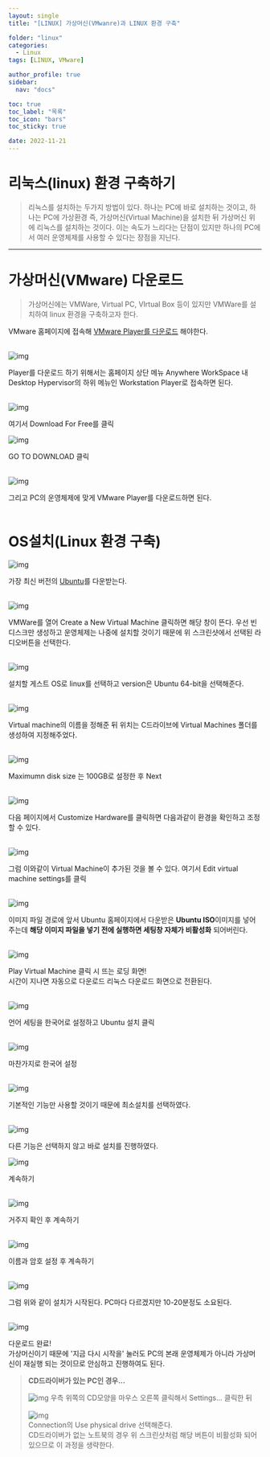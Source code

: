 ```yaml
---
layout: single
title: "[LINUX] 가상머신(VMwanre)과 LINUX 환경 구축"

folder: "linux"
categories:
  - Linux
tags: [LINUX, VMware]

author_profile: true
sidebar:
  nav: "docs"

toc: true
toc_label: "목록"
toc_icon: "bars"
toc_sticky: true

date: 2022-11-21
---
```


# 리눅스(linux) 환경 구축하기

> 리눅스를 설치하는 두가지 방법이 있다. 하나는 PC에 바로 설치하는 것이고, 하나는 PC에 가상환경 즉, 가상머신(Virtual Machine)을 설치한 뒤 가상머신 위에 리눅스를 설치하는 것이다. 이는 속도가 느리다는 단점이 있지만 하나의 PC에서 여러 운영체제를 사용할 수 있다는 장점을 지닌다.

---

# 가상머신(VMware) 다운로드

> 가상머신에는 VMWare, Virtual PC, VIrtual Box 등이 있지만 VMWare를 설치하여 linux 환경을 구축하고자 한다.

VMware 홈페이지에 접속해 [VMware Player를 다운로드](https://www.vmware.com/products/workstation-player.html) 해야한다.  
<br />

![img](https://img1.daumcdn.net/thumb/R1280x0/?scode=mtistory2&fname=https%3A%2F%2Fblog.kakaocdn.net%2Fdn%2FbP3lqE%2FbtrRMAI631o%2FMCXNDlGHxuOFqZzK5pq7Zk%2Fimg.png)

Player를 다운로드 하기 위해서는 홈페이지 상단 메뉴 Anywhere WorkSpace 내 Desktop Hypervisor의 하위 메뉴인 Workstation Player로 접속하면 된다.  
<br />

![img](https://img1.daumcdn.net/thumb/R1280x0/?scode=mtistory2&fname=https%3A%2F%2Fblog.kakaocdn.net%2Fdn%2FbbqXqV%2FbtrRNonINVe%2FbBOe6PfvZjg0bE1v5bdxD0%2Fimg.png)

여기서 Download For Free를 클릭

![img](https://img1.daumcdn.net/thumb/R1280x0/?scode=mtistory2&fname=https%3A%2F%2Fblog.kakaocdn.net%2Fdn%2FcVrFpf%2FbtrRK2e6F9X%2F6SoxZfC9hjJ77o2hgDTa70%2Fimg.png)

GO TO DOWNLOAD 클릭  
<br />

![img](https://blog.kakaocdn.net/dn/cIM4uF/btrRMv2dEon/KCiezbPu3pmru463fibbm0/img.png)

그리고 PC의 운영체제에 맞게 VMware Player를 다운로드하면 된다.  
<br />

# OS설치(Linux 환경 구축)

![img](https://blog.kakaocdn.net/dn/tl6c0/btrFkZvg7Vz/diAjfvCnrxjG1FKRyCpDzK/img.png)

가장 최신 버전의 [Ubuntu](https://ubuntu.com/download/desktop)를 다운받는다.  
<br />

![img](https://blog.kakaocdn.net/dn/vCuev/btrFoRPUVqN/ix7qSqf1NkuoEQH3P8CVEk/img.png)

VMWare를 열어 Create a New Virtual Machine 클릭하면 해당 창이 뜬다.
우선 빈 디스크만 생성하고 운영체제는 나중에 설치할 것이기 때문에 위 스크린샷에서 선택된 라디오버튼을 선택한다.  
<br />

![img](https://blog.kakaocdn.net/dn/bqbTlx/btrFoPEIwTh/2J4r0gJRQOVgvKgtFDXqM0/img.png)

설치할 게스트 OS로 linux를 선택하고 version은 Ubuntu 64-bit을 선택해준다.  
<br />

![img](https://blog.kakaocdn.net/dn/WI9dz/btrFoOZ6G2v/NHfa4lRR12SVkAqoKwbzlk/img.png)

Virtual machine의 이름을 정해준 뒤 위치는 C드라이브에 Virtual Machines 폴더를 생성하여 지정해주었다.  
<br />

![img](https://blog.kakaocdn.net/dn/cElTgA/btrFoCS9pgz/zpPhnA37E0KRnYbJ9bR6Jk/img.png)

Maximumn disk size 는 100GB로 설정한 후 Next  
<br />

![img](https://blog.kakaocdn.net/dn/ctEHBA/btrFpuUoZxs/ZkLZGy3irl4j3di5SnbGZ1/img.png)

다음 페이지에서 Customize Hardware를 클릭하면 다음과같이 환경을 확인하고 조정할 수 있다.  
<br />

![img](https://blog.kakaocdn.net/dn/bQHXOg/btrFpu1bDDD/4ky9Aw4361gZzA9CrhNOJk/img.png)

그럼 이와같이 Virtual Machine이 추가된 것을 볼 수 있다. 여기서 Edit virtual machine settings를 클릭  
<br />

![img](https://blog.kakaocdn.net/dn/bkopI1/btrFompyF4f/lzmdMkU2gBNqfBPK0PZ3j0/img.png)

이미지 파일 경로에 앞서 Ubuntu 홈페이지에서 다운받은 **Ubuntu ISO**이미지를 넣어주는데 **해당 이미지 파일을 넣기 전에 실행하면 세팅창 자체가 비활성화** 되어버린다.  
<br />

![img](https://blog.kakaocdn.net/dn/b9Cm5s/btrFoCeB6BK/kPKlvG4dP1q6UZA8ScfCpK/img.png)

Play Virtual Machine 클릭 시 뜨는 로딩 화면!  
시간이 지나면 자동으로 다운로드 리눅스 다운로드 화면으로 전환된다.  
<br />

![img](https://blog.kakaocdn.net/dn/d2AQp5/btrFooU3AJ4/GKW2g8SGEcfsjeFVnwG5d1/img.png)

언어 세팅을 한국어로 설정하고 Ubuntu 설치 클릭  
<br />

![img](https://blog.kakaocdn.net/dn/cSr8RD/btrFmX4O7Uf/m2ucLOqdsK1Myjrd0BCQz1/img.png)

마찬가지로 한국어 설정  
<br />

![img](https://blog.kakaocdn.net/dn/ceAIG0/btrFpE3FPme/HGWyc6zlBd4zKswWg98571/img.png)

기본적인 기능만 사용할 것이기 때문에 최소설치를 선택하였다.  
<br />

![img](https://blog.kakaocdn.net/dn/rsPab/btrFoPdKvmH/MhoefB8U0ROZuGPU5ZnTm1/img.png)

다른 기능은 선택하지 않고 바로 설치를 진행하였다.
<br />

![img](https://blog.kakaocdn.net/dn/wmHNo/btrFpbHrt1G/7tUCzNx4esWGDMjBLXKTf0/img.png)

계속하기  
<br />

![img](https://blog.kakaocdn.net/dn/cVMVbt/btrFoQKoETt/C93eKHUUg5gKRi5a7EPoO1/img.png)

거주지 확인 후 계속하기  
<br />

![img](https://blog.kakaocdn.net/dn/cg9dJl/btrFoRbvEZi/9KCiCLJ8Yuv7BJmJNQXuA1/img.png)

이름과 암호 설정 후 계속하기  
<br />

![img](https://blog.kakaocdn.net/dn/ceZXZp/btrFqbtwUl7/s88NkTzlK0AaVLSOpaz6I1/img.png)

그럼 위와 같이 설치가 시작된다. PC마다 다르겠지만 10-20분정도 소요된다.  
<br />

![img](https://blog.kakaocdn.net/dn/cB2huD/btrFoOsNg5j/CEIVKlEkbAmCbCXl0GseAk/img.png)

다운로드 완료!  
가상머신이기 때문에 '지금 다시 시작을' 눌러도 PC의 본래 운영체제가 아니라 가상머신이 재실행 되는 것이므로 안심하고 진행하여도 된다.
<br />

> **CD드라이버가 있는 PC인 경우...**
>
> ![img](https://blog.kakaocdn.net/dn/bPyLPN/btrFoQDSlsX/Ye7LKgYq00xNE6SOmrtkj1/img.png)
> 우측 위쪽의 CD모양을 마우스 오른쪽 클릭해서 Settings... 클릭한 뒤 <br /><br /> ![img](https://blog.kakaocdn.net/dn/Vbo8X/btrFoo2ade8/kKV6WIHiB0MkMJwyX3J8r1/img.png)  
> Connection의 Use physical drive 선택해준다.  
> CD드라이버가 없는 노트북의 경우 위 스크린샷처럼 해당 버튼이 비활성화 되어있으므로 이 과정을 생략한다.
